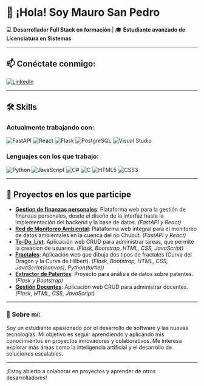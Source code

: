 # 👋 ¡Hola! Soy Mauro San Pedro

💻 **Desarrollador Full Stack en formación** | 🎓 **Estudiante avanzado de Licenciatura en Sistemas**

---

## 📫 Conéctate conmigo:
[![LinkedIn](https://img.shields.io/badge/LinkedIn-blue?style=for-the-badge&logo=linkedin)](https://linkedin.com/in/mauro-san-pedro)

---

## 🛠️ Skills

### Actualmente trabajando con:
![FastAPI](https://img.shields.io/badge/FastAPI-009688?style=for-the-badge&logo=fastapi&logoColor=white)
![React](https://img.shields.io/badge/React-20232A?style=for-the-badge&logo=react&logoColor=61DAFB)
![Flask](https://img.shields.io/badge/Flask-000000?style=for-the-badge&logo=flask&logoColor=white)
![PostgreSQL](https://img.shields.io/badge/PostgreSQL-336791?style=for-the-badge&logo=postgresql&logoColor=white)
![Visual Studio](https://img.shields.io/badge/Visual%20Studio-5C2D91?style=for-the-badge&logo=visual-studio&logoColor=white)

### Lenguajes con los que trabajo:
![Python](https://img.shields.io/badge/Python-FFD43B?style=for-the-badge&logo=python&logoColor=blue)
![JavaScript](https://img.shields.io/badge/JavaScript-F7DF1E?style=for-the-badge&logo=javascript&logoColor=black)
![C#](https://img.shields.io/badge/C%23-239120?style=for-the-badge&logo=csharp&logoColor=white)
![C](https://img.shields.io/badge/C-00599C?style=for-the-badge&logo=c&logoColor=white)
![HTML5](https://img.shields.io/badge/HTML5-E34F26?style=for-the-badge&logo=html5&logoColor=white)
![CSS3](https://img.shields.io/badge/CSS3-1572B6?style=for-the-badge&logo=css3&logoColor=white)

---

## 🚀 Proyectos en los que participe

- [**Gestion de finanzas personales**](https://github.com/mero02/gestion-presupuestos): Plataforma web para la gestión de finanzas personales, desde el diseño de la interfaz hasta la implementación del backend y la base de datos. *(FastAPI y React)*
- [**Red de Monitoreo Ambiental**](https://github.com/UNPSJB/RMA-grupo-4): Plataforma web integral para el monitoreo de datos ambientales en la cuenca del río Chubut. *(FastAPI y React)*
- [**To-Do_List**](https://github.com/mero02/to-do-list): Aplicación web CRUD para administrar tareas, que permite la creacion de usuarios. *(Flask, Bootstrap, HTML, CSS, JavaScript)*
- [**Fractales**](https://github.com/ilugr/FTI_Curvas): Aplicación web que dibuja dos tipos de fractales (Curva del Dragon y la Curva de Hilbert). *(Flask, Bootstrap, HTML, CSS, JavaScript(canvas), Python(turtle))*
- [**Extractor de Patentes**](https://github.com/mero02/FTI-Extractor-Patentes): Proyecto para análisis de datos sobre patentes. *(Flask y Bootstrap)*
- [**Gestión Docentes**](https://github.com/Estefaniavago/Back_CAC24173): Aplicación web CRUD para administrar docentes. *(Flask, HTML, CSS, JavaScript)*

---

### 🌟 Sobre mí:
Soy un estudiante apasionado por el desarrollo de software y las nuevas tecnologías. Mi objetivo es seguir aprendiendo y aplicando mis conocimientos en proyectos innovadores y colaborativos. Me interesa explorar más áreas como la inteligencia artificial y el desarrollo de soluciones escalables.

---

¡Estoy abierto a colaborar en proyectos y aprender de otros desarrolladores!

